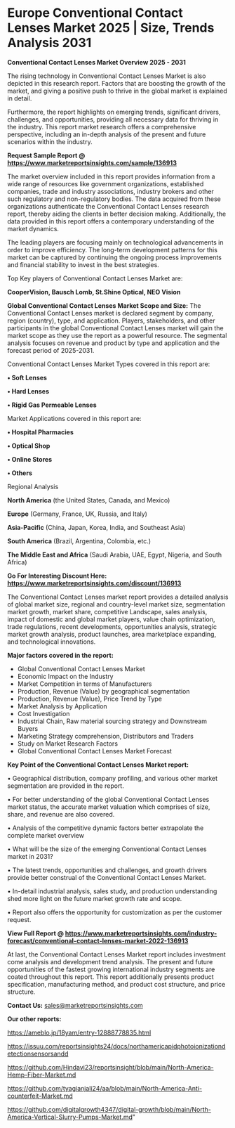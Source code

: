  # Europe Conventional Contact Lenses Market 2025 | Size, Trends Analysis 2031

<Strong> Conventional Contact Lenses Market Overview 2025 - 2031</strong>

The rising technology in Conventional Contact Lenses Market is also depicted in this research report. Factors that are boosting the growth of the market, and giving a positive push to thrive in the global market is explained in detail.

Furthermore, the report highlights on emerging trends, significant drivers, challenges, and opportunities, providing all necessary data for thriving in the industry. This report market research offers a comprehensive perspective, including an in-depth analysis of the present and future scenarios within the industry.

<strong>Request Sample Report @ <a href=https://www.marketreportsinsights.com/sample/136913>https://www.marketreportsinsights.com/sample/136913</a></strong>

The market overview included in this report provides information from a wide range of resources like government organizations, established companies, trade and industry associations, industry brokers and other such regulatory and non-regulatory bodies. The data acquired from these organizations authenticate the Conventional Contact Lenses research report, thereby aiding the clients in better decision making. Additionally, the data provided in this report offers a contemporary understanding of the market dynamics.

The leading players are focusing mainly on technological advancements in order to improve efficiency. The long-term development patterns for this market can be captured by continuing the ongoing process improvements and financial stability to invest in the best strategies.

Top Key players of Conventional Contact Lenses Market are:

<strong>CooperVision, Bausch  Lomb, St.Shine Optical, NEO Vision</strong>

<strong><b>Global Conventional Contact Lenses Market Scope and Size:</b></strong>
The Conventional Contact Lenses market is declared segment by company, region (country), type, and application. Players, stakeholders, and other participants in the global Conventional Contact Lenses market will gain the market scope as they use the report as a powerful resource. The segmental analysis focuses on revenue and product by type and application and the forecast period of 2025-2031.

Conventional Contact Lenses Market Types covered in this report are:

<strong>• Soft Lenses

• Hard Lenses

• Rigid Gas Permeable Lenses</strong>

Market Applications covered in this report are:

<strong>• Hospital Pharmacies

• Optical Shop

• Online Stores

• Others</strong> 

Regional Analysis

<strong>North America</strong> (the United States, Canada, and Mexico)

<strong>Europe</strong> (Germany, France, UK, Russia, and Italy)

<strong>Asia-Pacific</strong> (China, Japan, Korea, India, and Southeast Asia)

<strong>South America</strong> (Brazil, Argentina, Colombia, etc.)

<strong>The Middle East and Africa</strong> (Saudi Arabia, UAE, Egypt, Nigeria, and South Africa)

<strong>Go For Interesting Discount Here: <a href=https://www.marketreportsinsights.com/discount/136913>https://www.marketreportsinsights.com/discount/136913</a></strong>

The Conventional Contact Lenses market report provides a detailed analysis of global market size, regional and country-level market size, segmentation market growth, market share, competitive Landscape, sales analysis, impact of domestic and global market players, value chain optimization, trade regulations, recent developments, opportunities analysis, strategic market growth analysis, product launches, area marketplace expanding, and technological innovations.

<strong><b>Major factors covered in the report:</b></strong>
<ul>
  <li>Global Conventional Contact Lenses Market </li>
  <li>Economic Impact on the Industry</li>
  <li>Market Competition in terms of Manufacturers</li>
  <li>Production, Revenue (Value) by geographical segmentation</li>
  <li>Production, Revenue (Value), Price Trend by Type</li>
  <li>Market Analysis by Application</li>
  <li>Cost Investigation</li>
  <li>Industrial Chain, Raw material sourcing strategy and Downstream Buyers</li>
  <li>Marketing Strategy comprehension, Distributors and Traders</li>
  <li>Study on Market Research Factors</li>
  <li>Global Conventional Contact Lenses Market Forecast</li>
</ul>

<strong><b>Key Point of the Conventional Contact Lenses Market report:</b></strong>

• Geographical distribution, company profiling, and various other market segmentation are provided in the report.

• For better understanding of the global Conventional Contact Lenses market status, the accurate market valuation which comprises of size, share, and revenue are also covered.

• Analysis of the competitive dynamic factors better extrapolate the complete market overview

• What will be the size of the emerging Conventional Contact Lenses market in 2031?

• The latest trends, opportunities and challenges, and growth drivers provide better construal of the Conventional Contact Lenses Market.

• In-detail industrial analysis, sales study, and production understanding shed more light on the future market growth rate and scope.

• Report also offers the opportunity for customization as per the customer request.

<strong><b>View Full Report @ <a href=https://www.marketreportsinsights.com/industry-forecast/conventional-contact-lenses-market-2022-136913>https://www.marketreportsinsights.com/industry-forecast/conventional-contact-lenses-market-2022-136913</a></b></strong>


At last, the Conventional Contact Lenses Market report includes investment come analysis and development trend analysis. The present and future opportunities of the fastest growing international industry segments are coated throughout this report. This report additionally presents product specification, manufacturing method, and product cost structure, and price structure.

<strong>Contact Us:</strong>
sales@marketreportsinsights.com

<strong>Our other reports:</strong>

<a href=https://ameblo.jp/18yam/entry-12888778835.html>https://ameblo.jp/18yam/entry-12888778835.html</a>

<a href=https://issuu.com/reportsinsights24/docs/northamericapidphotoionizationdetectionsensorsandd>https://issuu.com/reportsinsights24/docs/northamericapidphotoionizationdetectionsensorsandd</a>

<a href=https://github.com/Hindavi23/reportsinsight/blob/main/North-America-Hemp-Fiber-Market.md>https://github.com/Hindavi23/reportsinsight/blob/main/North-America-Hemp-Fiber-Market.md</a>

<a href=https://github.com/tyagianjali24/aa/blob/main/North-America-Anti-counterfeit-Market.md>https://github.com/tyagianjali24/aa/blob/main/North-America-Anti-counterfeit-Market.md</a>

<a href=https://github.com/digitalgrowth4347/digital-growth/blob/main/North-America-Vertical-Slurry-Pumps-Market.md>https://github.com/digitalgrowth4347/digital-growth/blob/main/North-America-Vertical-Slurry-Pumps-Market.md</a>"
